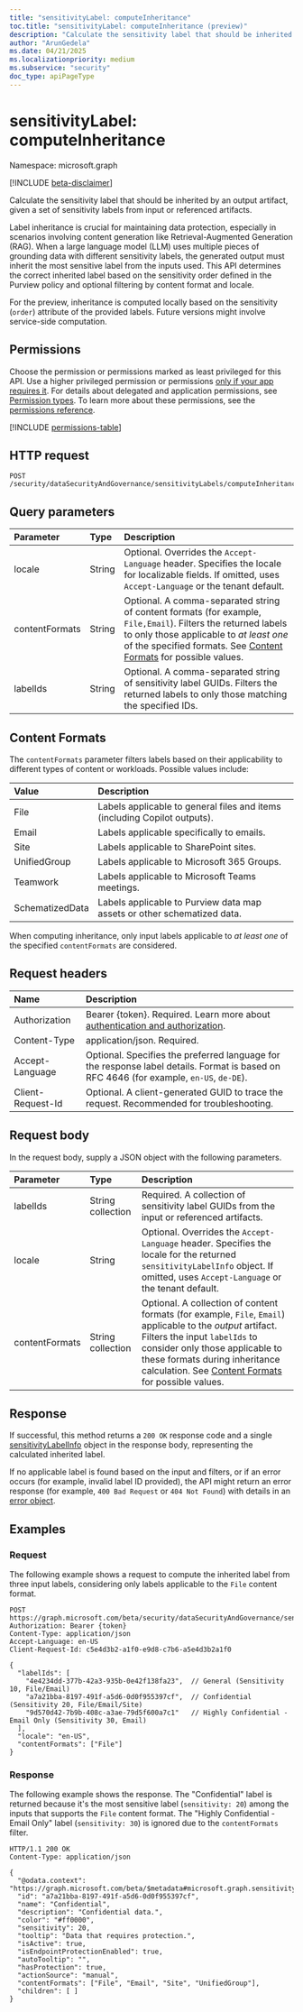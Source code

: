 ```yaml
---
title: "sensitivityLabel: computeInheritance"
toc.title: "sensitivityLabel: computeInheritance (preview)"
description: "Calculate the sensitivity label that should be inherited by an output artifact, given a set of sensitivity labels from input or referenced artifacts."
author: "ArunGedela"
ms.date: 04/21/2025
ms.localizationpriority: medium
ms.subservice: "security"
doc_type: apiPageType
---
```


# sensitivityLabel: computeInheritance

Namespace: microsoft.graph

[!INCLUDE [beta-disclaimer](../../includes/beta-disclaimer.md)]

Calculate the sensitivity label that should be inherited by an output artifact, given a set of sensitivity labels from input or referenced artifacts.

Label inheritance is crucial for maintaining data protection, especially in scenarios involving content generation like Retrieval-Augmented Generation (RAG). When a large language model (LLM) uses multiple pieces of grounding data with different sensitivity labels, the generated output must inherit the most sensitive label from the inputs used. This API determines the correct inherited label based on the sensitivity order defined in the Purview policy and optional filtering by content format and locale.

For the preview, inheritance is computed locally based on the sensitivity (`order`) attribute of the provided labels. Future versions might involve service-side computation.

## Permissions

Choose the permission or permissions marked as least privileged for this API. Use a higher privileged permission or permissions [only if your app requires it](/graph/permissions-overview#best-practices-for-using-microsoft-graph-permissions). For details about delegated and application permissions, see [Permission types](/graph/permissions-overview#permission-types). To learn more about these permissions, see the [permissions reference](/graph/permissions-reference).

<!-- {
  "blockType": "permissions",
  "name": "sensitivitylabel-computeinheritance-permissions"
} -->
[!INCLUDE [permissions-table](../includes/permissions/sensitivitylabel-computeinheritance-permissions.md)]

## HTTP request

```http
POST /security/dataSecurityAndGovernance/sensitivityLabels/computeInheritance
```
## Query parameters

| Parameter      | Type             | Description                                                                                                                                                                                                                                                                                           |
| :------------- | :--------------- | :---------------------------------------------------------------------------------------------------------------------------------------------------------------------------------------------------------------------------------------------------------------------------------------------------- |
| locale         | String           | Optional. Overrides the `Accept-Language` header. Specifies the locale for localizable fields. If omitted, uses `Accept-Language` or the tenant default. |
| contentFormats | String           | Optional. A comma-separated string of content formats (for example, `File,Email`). Filters the returned labels to only those applicable to *at least one* of the specified formats. See [Content Formats](#content-formats) for possible values.                                                                    |
| labelIds       | String           | Optional. A comma-separated string of sensitivity label GUIDs. Filters the returned labels to only those matching the specified IDs. |

## Content Formats

The `contentFormats` parameter filters labels based on their applicability to different types of content or workloads. Possible values include:

| Value          | Description                                                                 |
| :------------- | :-------------------------------------------------------------------------- |
| File           | Labels applicable to general files and items (including Copilot outputs). |
| Email          | Labels applicable specifically to emails.                                   |
| Site           | Labels applicable to SharePoint sites.                                      |
| UnifiedGroup   | Labels applicable to Microsoft 365 Groups.                                |
| Teamwork       | Labels applicable to Microsoft Teams meetings.                              |
| SchematizedData| Labels applicable to Purview data map assets or other schematized data.   |

When computing inheritance, only input labels applicable to *at least one* of the specified `contentFormats` are considered.

## Request headers

| Name                | Description                                                                                                                                 |
| :------------------ | :------------------------------------------------------------------------------------------------------------------------------------------ |
| Authorization       | Bearer {token}. Required. Learn more about [authentication and authorization](/graph/auth/auth-concepts).                                |
| Content-Type        | application/json. Required.                                                                                                                 |
| Accept-Language     | Optional. Specifies the preferred language for the response label details. Format is based on RFC 4646 (for example, `en-US`, `de-DE`).              |
| Client-Request-Id   | Optional. A client-generated GUID to trace the request. Recommended for troubleshooting.                                                  |

## Request body

In the request body, supply a JSON object with the following parameters.

| Parameter      | Type              | Description                                                                                                                                                                            |
| :------------- | :---------------- | :------------------------------------------------------------------------------------------------------------------------------------------------------------------------------------- |
| labelIds       | String collection | Required. A collection of sensitivity label GUIDs from the input or referenced artifacts.                                                                                              |
| locale         | String            | Optional. Overrides the `Accept-Language` header. Specifies the locale for the returned `sensitivityLabelInfo` object. If omitted, uses `Accept-Language` or the tenant default.      |
| contentFormats | String collection | Optional. A collection of content formats (for example, `File`, `Email`) applicable to the *output* artifact. Filters the input `labelIds` to consider only those applicable to these formats during inheritance calculation. See [Content Formats](#content-formats) for possible values. |

## Response

If successful, this method returns a `200 OK` response code and a single [sensitivityLabelInfo](../resources/sensitivitylabelinfo.md) object in the response body, representing the calculated inherited label.

If no applicable label is found based on the input and filters, or if an error occurs (for example, invalid label ID provided), the API might return an error response (for example, `400 Bad Request` or `404 Not Found`) with details in an [error object](/graph/errors).

## Examples

### Request

The following example shows a request to compute the inherited label from three input labels, considering only labels applicable to the `File` content format.

<!-- {
  "blockType": "request",
  "name": "compute_inheritance_from_labels"
} -->
```http
POST https://graph.microsoft.com/beta/security/dataSecurityAndGovernance/sensitivityLabels/computeInheritance
Authorization: Bearer {token}
Content-Type: application/json
Accept-Language: en-US
Client-Request-Id: c5e4d3b2-a1f0-e9d8-c7b6-a5e4d3b2a1f0

{
  "labelIds": [
    "4e4234dd-377b-42a3-935b-0e42f138fa23",  // General (Sensitivity 10, File/Email)
    "a7a21bba-8197-491f-a5d6-0d0f955397cf",  // Confidential (Sensitivity 20, File/Email/Site)
    "9d570d42-7b9b-408c-a3ae-79d5f600a7c1"   // Highly Confidential - Email Only (Sensitivity 30, Email)
  ],
  "locale": "en-US",
  "contentFormats": ["File"]
}
```

### Response

The following example shows the response. The "Confidential" label is returned because it's the most sensitive label (`sensitivity: 20`) among the inputs that supports the `File` content format. The "Highly Confidential - Email Only" label (`sensitivity: 30`) is ignored due to the `contentFormats` filter.

<!-- {
  "blockType": "response",
  "truncated": true,
  "@odata.type": "microsoft.graph.sensitivityLabelInfo"
} -->
```http
HTTP/1.1 200 OK
Content-Type: application/json

{
  "@odata.context": "https://graph.microsoft.com/beta/$metadata#microsoft.graph.sensitivityLabelInfo",
  "id": "a7a21bba-8197-491f-a5d6-0d0f955397cf",
  "name": "Confidential",
  "description": "Confidential data.",
  "color": "#ff0000",
  "sensitivity": 20,
  "tooltip": "Data that requires protection.",
  "isActive": true,
  "isEndpointProtectionEnabled": true,
  "autoTooltip": "",
  "hasProtection": true,
  "actionSource": "manual",
  "contentFormats": ["File", "Email", "Site", "UnifiedGroup"],
  "children": [ ]
}
```
